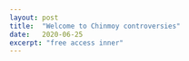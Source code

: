 ```yaml
---
layout: post
title:  "Welcome to Chinmoy controversies"
date:   2020-06-25
excerpt: "free access inner"
---
```

